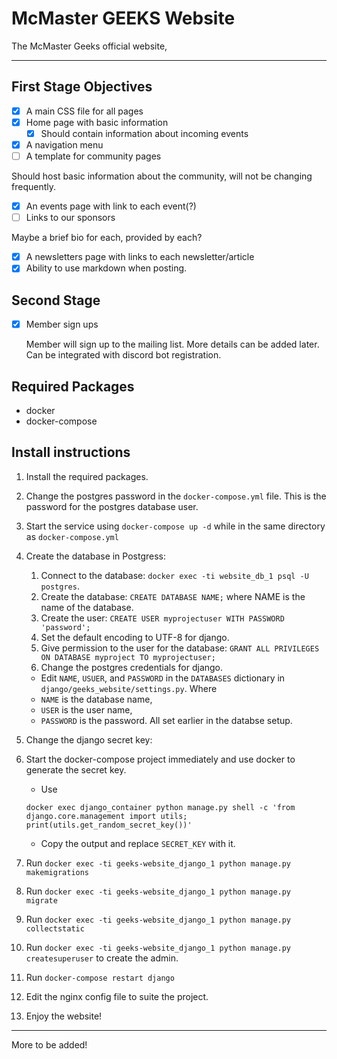 # McMaster GEEKS Website

The McMaster Geeks official website,

---
## First Stage Objectives
 - [X] A main CSS file for all pages
 - [X] Home page with basic information
   - [X] Should contain information about incoming events
 - [X] A navigation menu
 - [ ] A template for community pages

 Should host basic information about the community, will not be changing frequently.

 - [X] An events page with link to each event(?)
 - [ ] Links to our sponsors

 Maybe a brief bio for each, provided by each?

 - [X] A newsletters page with links to each newsletter/article
 - [X] Ability to use markdown when posting.
 
## Second Stage

 - [X] Member sign ups

   Member will sign up to the mailing list. More details can be added later. Can be integrated with discord bot registration.

## Required Packages

 - docker
 - docker-compose

## Install instructions

 
1. Install the required packages.
1. Change the postgres password in the `docker-compose.yml` file. This is the password for the postgres database user.
3. Start the service using `docker-compose up -d` while in the same directory as `docker-compose.yml`
4. Create the database in Postgress:
    1. Connect to the database: `docker exec -ti website_db_1 psql -U postgres`.
    2. Create the database: `CREATE DATABASE NAME;` where NAME is the name of the database.
    3. Create the user: `CREATE USER myprojectuser WITH PASSWORD 'password';`
    4. Set the default encoding to UTF-8 for django.
    5. Give permission to the user for the database: `GRANT ALL PRIVILEGES ON DATABASE myproject TO myprojectuser;`
    6. Change the postgres credentials for django.
      * Edit `NAME`, `USUER`, and `PASSWORD` in the `DATABASES` dictionary in `django/geeks_website/settings.py`. Where
      * `NAME` is the database name,
      * `USER` is the user name,
      * `PASSWORD` is the password. All set earlier in the databse setup.
5. Change the django secret key:
  1. Start the docker-compose project immediately and use docker to generate the secret key.
      - Use 
      ```
      docker exec django_container python manage.py shell -c 'from django.core.management import utils; print(utils.get_random_secret_key())'
      ```
      - Copy the output and replace `SECRET_KEY` with it.
      
6. Run `docker exec -ti geeks-website_django_1 python manage.py makemigrations`
7. Run `docker exec -ti geeks-website_django_1 python manage.py migrate`
8. Run `docker exec -ti geeks-website_django_1 python manage.py collectstatic`
8. Run `docker exec -ti geeks-website_django_1 python manage.py createsuperuser` to create the admin.
9. Run `docker-compose restart django`
10. Edit the nginx config file to suite the project.
11. Enjoy the website!

---

More to be added!
